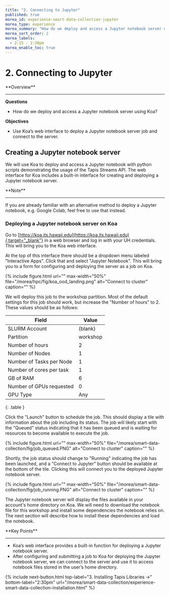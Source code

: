 ```yaml
---
title: "2. Connecting to Jupyter"
published: true
morea_id: experience-smart-data-collection-jupyter
morea_type: experience
morea_summary: "How do we deploy and access a Jupyter notebook server using Koa?"
morea_sort_order: 2
morea_labels:
  - 2:15 - 2:30pm
morea_enable_toc: true
---
```


# 2. Connecting to Jupyter

<div class="alert alert-success mt-3" role="alert" markdown="1">
<i class="fa-solid fa-globe fa-xl"></i> **Overview**
<hr/>

**Questions**
  * How do we deploy and access a Jupyter notebook server using Koa?

**Objectives**
  * Use Koa’s web interface to deploy a Jupyter notebook server job and connect to the server.
</div>

## Creating a Jupyter notebook server

We will use Koa to deploy and access a Jupyter notebook with python scripts demonstrating the usage of the Tapis Streams API. The web interface for Koa includes a built-in interface for creating and deploying a Jupyter notebook server.

<div class="alert alert-info" role="alert" markdown="1">
<i class="fa-solid fa-circle-info fa-xl"></i> **Note**
<hr/>
If you are already familiar with an alternative method to deploy a Jupyter notebook, e.g. Google Colab, feel free to use that instead.
</div>

### Deploying a Jupyter notebook server on Koa

Go to [https://koa.its.hawaii.edu](https://koa.its.hawaii.edu){:target="_blank"} in a web browser and log in with your UH credentials. This will bring you to the Koa web interface.

At the top of this interface there should be a dropdown menu labeled "Interactive Apps". Click that and select "Jupyter Notebook". This will bring you to a form for configuring and deploying the server as a job on Koa.

{% include figure.html url="" max-width="50%"
file="/morea/hpc/fig/koa_ood_landing.png"
alt="Connect to cluster" caption="" %}


We will deploy this job to the workshop partition. Most of the default settings for this job should work, but increase the "Number of hours" to 2. These values should be as follows:

| Field                     | Value       |
| ------------------------- | ----------- |
| SLURM Account             | (blank)     |
| Partition                 | workshop    |
| Number of hours           | 2           |
| Number of Nodes           | 1           |
| Number of Tasks per Node  | 1           |
| Number of cores per task  | 1           |
| GB of RAM                 | 6           |
| Number of GPUs requested  | 0           |
| GPU Type                  | Any         |
{: .table }

Click the "Launch" button to schedule the job. This should display a tile with information about the job including its status. The job will likely start with the "Queued" status indicating that it has been queued and is waiting for resources to become available to execute the job.

{% include figure.html url="" max-width="50%" file="/morea/smart-data-collection/fig/job_queued.PNG" alt="Connect to cluster" caption="" %}

Shortly, the job status should change to "Running" indicating the job has been launched, and a "Connect to Jupyter" button should be available at the bottom of the tile. Clicking this will connect you to the deployed Jupyter notebook server.

{% include figure.html url="" max-width="50%" file="/morea/smart-data-collection/fig/job_running.PNG" alt="Connect to cluster" caption="" %}


The Jupyter notebook server will display the files available in your account's home directory on Koa. We will need to download the notebook file for this workshop and install some dependencies the notebook relies on. The next section will describe how to install these dependencies and load the notebook.

<div class="alert alert-success mt-3" role="alert" markdown="1">
<i class="fa-solid fa-globe fa-xl"></i> **Key Points**
<hr/>

* Koa’s web interface provides a built-in function for deploying a Jupyter notebook server.
* After configuring and submitting a job to Koa for deploying the Jupyter notebook server, we can connect to the server and use it to access notebook files stored in the user’s home directory.
</div>


{% include next-button.html
top-label="3. Installing Tapis Libraries ->"
bottom-label="2:30pm"
url="/morea/smart-data-collection/experience-smart-data-collection-installation.html" %}
